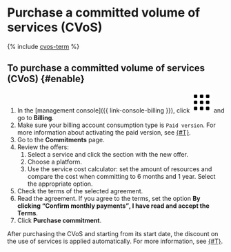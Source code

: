 # Purchase a committed volume of services (CVoS)

{% include [cvos-term](../_includes/cvos-term.md) %}

## To purchase a committed volume of services (CVoS) {#enable}

1. In the [management console]({{ link-console-billing }}), click ![image](../../_assets/main-menu.svg) and go to **Billing**.
1. Make sure your billing account consumption type is `Paid version`. For more information about activating the paid version, see [{#T}](activate-commercial.md).
1. Go to the **Commitments** page.
1. Review the offers:
    1. Select a service and click the section with the new offer.
    1. Choose a platform.
    1. Use the service cost calculator: set the amount of resources and compare the cost when committing to 6 months and 1 year. Select the appropriate option.
1. Check the terms of the selected agreement.
1. Read the agreement. If you agree to the terms, set the option **By clicking <q>Confirm monthly payments</q>, I have read and accept the Terms**.
1. Click **Purchase commitment**.

After purchasing the CVoS and starting from its start date, the discount on the use of services is applied automatically. For more information, see [{#T}](../concepts/cvos.md).
